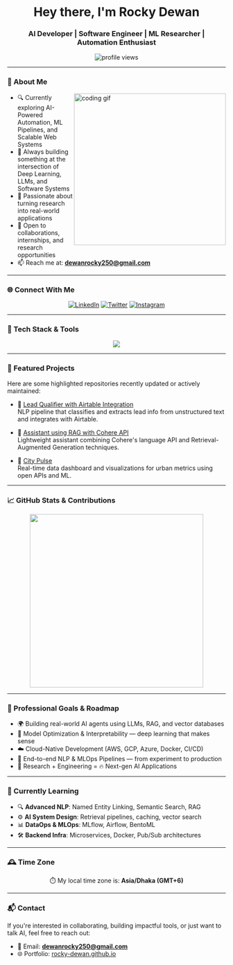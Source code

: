 <h1 align="center">Hey there, I'm Rocky Dewan</h1>
<h3 align="center">AI Developer | Software Engineer | ML Researcher | Automation Enthusiast</h3>

<p align="center">
  <img src="https://komarev.com/ghpvc/?username=Rocky-Dewan&label=Profile%20Views&color=0e75b6&style=flat" alt="profile views" />

</p>

---

### 🧠 About Me

<img align="right" width="350" src="https://media.giphy.com/media/K5kfQExKk731K/giphy.gif" alt="coding gif" />

- 🔍 Currently exploring AI-Powered Automation, ML Pipelines, and Scalable Web Systems  
- 🔨 Always building something at the intersection of Deep Learning, LLMs, and Software Systems  
- 📘 Passionate about turning research into real-world applications  
- 💼 Open to collaborations, internships, and research opportunities  
- 📫 Reach me at: **dewanrocky250@gmail.com**

---

### 🌐 Connect With Me

<p align="center">
  <a href="https://www.linkedin.com/in/rockydewan250/"><img src="https://skillicons.dev/icons?i=linkedin" alt="LinkedIn" /></a>
  <a href="https://twitter.com/dewan_rocky250"><img src="https://skillicons.dev/icons?i=twitter" alt="Twitter" /></a>
  <a href="https://instagram.com/rock_._y"><img src="https://skillicons.dev/icons?i=instagram" alt="Instagram" /></a>
</p>

---

### 🧰 Tech Stack & Tools

<p align="center">
  <img src="https://skillicons.dev/icons?i=python,cpp,java,js,php,html,css,tailwind,react,nextjs,nodejs,express,django,flask,mysql,sqlite,mongodb,git,github,linux,figma,vscode,pycharm" />
</p>

---

### 🚀 Featured Projects

Here are some highlighted repositories recently updated or actively maintained:

- 🔗 [Lead Qualifier with Airtable Integration](https://github.com/Rocky-Dewan/Lead-Qualifier-with-Airtable-integration)  
  NLP pipeline that classifies and extracts lead info from unstructured text and integrates with Airtable.

- 🧠 [Assistant using RAG with Cohere API](https://github.com/Rocky-Dewan/Assistant-using-RAG-with-Cohere-API)  
  Lightweight assistant combining Cohere's language API and Retrieval-Augmented Generation techniques.

- 🌆 [City Pulse](https://github.com/Rocky-Dewan/City-Pulse)  
  Real-time data dashboard and visualizations for urban metrics using open APIs and ML.


---

### 📈 GitHub Stats & Contributions

<p align="center">
  <img src="https://github-readme-stats.vercel.app/api/top-langs/?username=Rocky-Dewan&layout=compact&theme=radical" width="400" />
</p>

---


### 🎯 Professional Goals & Roadmap

- 🌍 Building real-world AI agents using LLMs, RAG, and vector databases  
- 🧠 Model Optimization & Interpretability — deep learning that makes sense  
- ☁️ Cloud-Native Development (AWS, GCP, Azure, Docker, CI/CD)  
- 🧩 End-to-end NLP & MLOps Pipelines — from experiment to production  
- 🤖 Research + Engineering = 🔥 Next-gen AI Applications

---

### 🌱 Currently Learning

- 🔍 **Advanced NLP**: Named Entity Linking, Semantic Search, RAG  
- ⚙️ **AI System Design**: Retrieval pipelines, caching, vector search  
- 📊 **DataOps & MLOps**: MLflow, Airflow, BentoML  
- 🛠️ **Backend Infra**: Microservices, Docker, Pub/Sub architectures  

---

### 🕰️ Time Zone

<p align="center">⏱️ My local time zone is: <b>Asia/Dhaka (GMT+6)</b></p>

---

### 📬 Contact

If you're interested in collaborating, building impactful tools, or just want to talk AI, feel free to reach out:

- 📧 Email: **dewanrocky250@gmail.com**  
- 🌐 Portfolio: [rocky-dewan.github.io]([https://rocky-dewan.github.io](http://rocky-dewan.github.io/-Rockyfolio/))  

